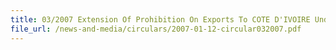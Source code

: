```yaml
---
title: 03/2007 Extension Of Prohibition On Exports To COTE D'IVOIRE Under UNSC Resolution 1727 (2006)
file_url: /news-and-media/circulars/2007-01-12-circular032007.pdf
---
```

